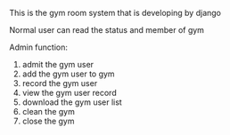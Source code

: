 This is the gym room system that is developing by django

Normal user can read the status and member of gym

Admin function:
1. admit the gym user
2. add the gym user to gym
3. record the gym user
4. view the gym user record
5. download the gym user list
6. clean the gym
7. close the gym
 
